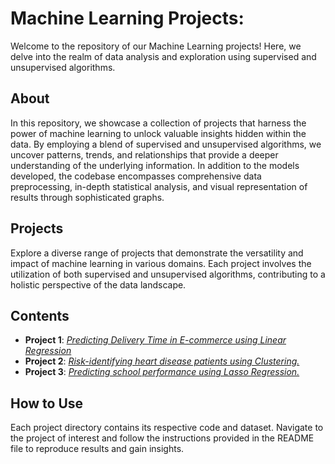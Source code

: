 # Machine Learning Projects:
Welcome to the repository of our Machine Learning projects! Here, we delve into the realm of data analysis and exploration using supervised and unsupervised algorithms. 

## About

In this repository, we showcase a collection of projects that harness the power of machine learning to unlock valuable insights hidden within the data. By employing a blend of supervised and unsupervised algorithms, we uncover patterns, trends, and relationships that provide a deeper understanding of the underlying information. In addition to the models developed, the codebase encompasses comprehensive data preprocessing, in-depth statistical analysis, and visual representation of results through sophisticated graphs.

## Projects

Explore a diverse range of projects that demonstrate the versatility and impact of machine learning in various domains. Each project involves the utilization of both supervised and unsupervised algorithms, contributing to a holistic perspective of the data landscape.

## Contents

- **Project 1**: [*Predicting Delivery Time in E-commerce using Linear Regression*](https://github.com/AmandaMartins12/Data_Analyst_Portfolio/blob/a0adb3a6fac0e244c4827237064a9714e2784e4f/Machine%20Learning%20Projects/Predicting%20Delivery%20Time%20in%20E-commerce%20using%20Linear%20Regression/code/linear_regression_practice%20(2).ipynb)
- **Project 2**: [*Risk-identifying heart disease patients using Clustering.*](https://github.com/AmandaMartins12/Data_Analyst_Portfolio/blob/27783ab941e4c73d7412c339c7620392d3db647f/Machine%20Learning%20Projects/Risk-identifying%20heart%20disease%20patients%20using%20clustering/code/Clustering%20(1).ipynb)
- **Project 3**: [*Predicting school performance using Lasso Regression.*](https://github.com/AmandaMartins12/Data_Analyst_Portfolio/blob/7ba371f36236a0697a0ceceac906646dbe818474/Machine%20Learning%20Projects/Lasso%20Regression%20Predicts%20Student%20Performance/code/Lasso_Regression_School_Performance.ipynb)

## How to Use

Each project directory contains its respective code and dataset. Navigate to the project of interest and follow the instructions provided in the README file to reproduce results and gain insights.
